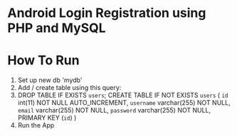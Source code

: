 # Android Login Registration using PHP and MySQL

# How To Run
1. Set up new db 'mydb'
2. Add / create table using this query:
3. DROP TABLE IF EXISTS `users`;
CREATE TABLE IF NOT EXISTS `users` (
  `id` int(11) NOT NULL AUTO_INCREMENT,
  `username` varchar(255) NOT NULL,
  `email` varchar(255) NOT NULL,
  `password` varchar(255) NOT NULL,
  PRIMARY KEY (`id`)
)
4. Run the App
